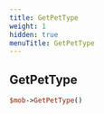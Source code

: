 ```yaml
---
title: GetPetType
weight: 1
hidden: true
menuTitle: GetPetType
---
```

## GetPetType
```perl
$mob->GetPetType()
```